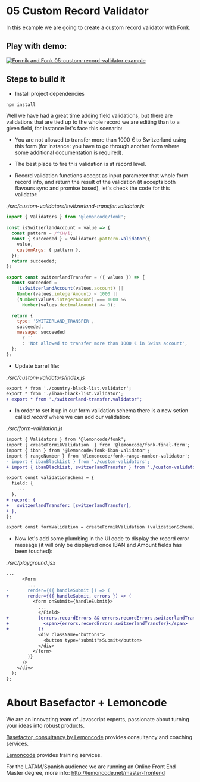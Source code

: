# 05 Custom Record Validator

In this example we are going to create a custom record validator with Fonk.

## Play with demo:

[![Formik and Fonk 05-custom-record-validator example](https://codesandbox.io/static/img/play-codesandbox.svg)](https://codesandbox.io/s/github/lemoncode/formik-fonk-by-example/tree/master/05-custom-record-validator)

## Steps to build it

- Install project dependencies

```bash
npm install
```

Well we have had a great time adding field validations, but there are validations that are tied up to the whole record we are editing than to a given field, for instance let's face this scenario:

- You are not allowed to transfer more than 1000 € to Switzerland using this form (for instance: you have to go through another form where some additional documentation is required).

- The best place to fire this validation is at record level.

- Record validation functions accept as input parameter that whole form record info, and return the result of the validation (it accepts both flavours sync and promise based), let's check the code for this validator:

_./src/custom-validators/switzerland-transfer.validator.js_

```javascript
import { Validators } from '@lemoncode/fonk';

const isSwitzerlandAccount = value => {
  const pattern = /^CH/i;
  const { succeeded } = Validators.pattern.validator({
    value,
    customArgs: { pattern },
  });
  return succeeded;
};

export const switzerlandTransfer = ({ values }) => {
  const succeeded =
    !isSwitzerlandAccount(values.account) ||
    Number(values.integerAmount) < 1000 ||
    (Number(values.integerAmount) === 1000 &&
      Number(values.decimalAmount) <= 0);

  return {
    type: 'SWITZERLAND_TRANSFER',
    succeeded,
    message: succeeded
      ? ''
      : 'Not allowed to transfer more than 1000 € in Swiss account',
  };
};
```

- Update barrel file:

_./src/custom-validators/index.js_

```diff
export * from './country-black-list.validator';
export * from './iban-black-list.validator';
+ export * from './switzerland-transfer.validator';

```

- In order to set it up in our form validation schema there is a new setion called _record_ where we can add our validation:

_./src/form-validation.js_

```diff
import { Validators } from '@lemoncode/fonk';
import { createFormikValidation  } from '@lemoncode/fonk-final-form';
import { iban } from '@lemoncode/fonk-iban-validator';
import { rangeNumber } from '@lemoncode/fonk-range-number-validator';
- import { ibanBlackList } from './custom-validators';
+ import { ibanBlackList, switzerlandTransfer } from './custom-validators';

export const validationSchema = {
  field: {
    ...
  },
+ record: {
+   switzerlandTransfer: [switzerlandTransfer],
+ },
};

export const formValidation = createFormikValidation (validationSchema);

```

- Now let's add some plumbing in the UI code to display the record error message (it will only be displayed once IBAN and Amount fields has been touched):

_./src/playground.jsx_

```diff
...
      <Form
        ...
-       render={({ handleSubmit }) => (
+       render={({ handleSubmit, errors }) => (
          <form onSubmit={handleSubmit}>
            ...
            </Field>
+           {errors.recordErrors && errors.recordErrors.switzerlandTransfer && (
+             <span>{errors.recordErrors.switzerlandTransfer}</span>
+           )}
            <div className="buttons">
              <button type="submit">Submit</button>
            </div>
          </form>
        )}
      />
    </div>
  );
};

```

# About Basefactor + Lemoncode

We are an innovating team of Javascript experts, passionate about turning your ideas into robust products.

[Basefactor, consultancy by Lemoncode](http://www.basefactor.com) provides consultancy and coaching services.

[Lemoncode](http://lemoncode.net/services/en/#en-home) provides training services.

For the LATAM/Spanish audience we are running an Online Front End Master degree, more info: http://lemoncode.net/master-frontend
